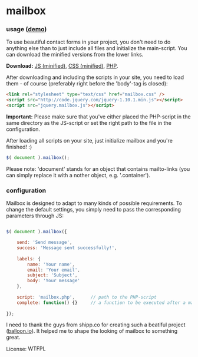 mailbox
=======

### usage (<a href="http://jsfiddle.net/leo/k1rusqqq/embedded/result/" target="_blank">demo</a>)

To use beautiful contact forms in your project, you don't need to do anything else than to just include all files and initialize the main-script. You can download the minified versions from the lower links.

**Download:**
<a href="https://rawgit.com/leo/mailbox/master/jquery.mailbox.min.js">JS (minified)</a>,
<a href="https://rawgit.com/leo/mailbox/master/mailbox.min.css">CSS (minified)</a>,
<a href="https://rawgit.com/leo/mailbox/master/mailbox.php">PHP</a>.

After downloading and including the scripts in your site, you need to load them - of course (preferably right before the 'body'-tag is closed):

```html
<link rel="stylesheet" type="text/css" href="mailbox.css" />
<script src="http://code.jquery.com/jquery-1.10.1.min.js"></script>
<script src="jquery.mailbox.js"></script>
```

**Important:** Please make sure that you've either placed the PHP-script in the same directory as the JS-script or set the right path to the file in the configuration.


After loading all scripts on your site, just initialize mailbox and you're finished! :)

```js
$( document ).mailbox();
```

Please note: 'document' stands for an object that contains mailto-links (you can simply replace it with a nother object, e.g. '.container').


### configuration

Mailbox is designed to adapt to many kinds of possible requirements. To change the default settings, you simply need to pass the corresponding parameters through JS:

```js

$( document ).mailbox({

	send: 'Send message',
	success: 'Message sent successfully!',
	
	labels: {
		name: 'Your name',
		email: 'Your email',
		subject: 'Subject',
		body: 'Your message'
	},
	
	script: 'mailbox.php',		// path to the PHP-script
	complete: function() {}		// a function to be executed after a mail has been sent
	
});

```

I need to thank the guys from shipp.co for creating such a beatiful project (<a href="https://balloon.io" target="_blank">balloon.io</a>). It helped me to shape the looking of mailbox to something great.

License: <a href="http://www.wtfpl.net/"><img src="http://www.wtfpl.net/wp-content/uploads/2012/12/wtfpl-badge-4.png" width="80" height="15" alt="WTFPL" /></a>
